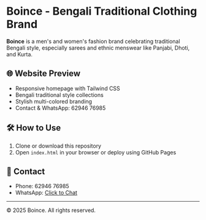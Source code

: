 # Boince - Bengali Traditional Clothing Brand

**Boince** is a men's and women's fashion brand celebrating traditional Bengali style, especially sarees and ethnic menswear like Panjabi, Dhoti, and Kurta.

## 🌐 Website Preview

- Responsive homepage with Tailwind CSS
- Bengali traditional style collections
- Stylish multi-colored branding
- Contact & WhatsApp: 62946 76985

## 🛠️ How to Use

1. Clone or download this repository
2. Open `index.html` in your browser or deploy using GitHub Pages

## 📱 Contact

- Phone: 62946 76985
- WhatsApp: [Click to Chat](https://wa.me/916294676985)

---
© 2025 Boince. All rights reserved.
